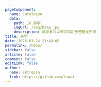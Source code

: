 ```yaml
---
pageComponent:
  name: Catalogue
  data:
    path: 10.杂学
    imgUrl: /img/heap.jpg
    description: 站点复兴以来文稿初步整理发布页
title: 杂学
date: 2025-03-24 21:48:00
permalink: /heap/
sidebar: false
article: false
comment: false
editLink: false
author:
  name: Ektropia
  link: https://github.com/tsuei
---
```

